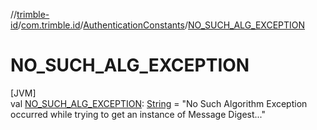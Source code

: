 //[trimble-id](../../../index.md)/[com.trimble.id](../index.md)/[AuthenticationConstants](index.md)/[NO_SUCH_ALG_EXCEPTION](-n-o_-s-u-c-h_-a-l-g_-e-x-c-e-p-t-i-o-n.md)

# NO_SUCH_ALG_EXCEPTION

[JVM]\
val [NO_SUCH_ALG_EXCEPTION](-n-o_-s-u-c-h_-a-l-g_-e-x-c-e-p-t-i-o-n.md): [String](https://docs.oracle.com/javase/8/docs/api/java/lang/String.html) = &quot;No Such Algorithm Exception occurred while trying to get an instance of Message Digest...&quot;
